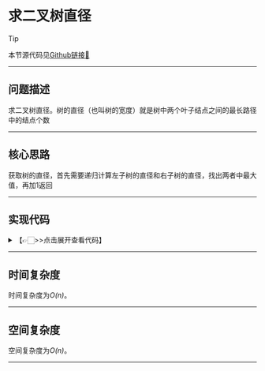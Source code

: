 # 求二叉树直径

> [!Tip]
> 
> 本节源代码见[Github链接🔗](https://github.com/MaxSolider/leetcode-algorithm/blob/main/structure/src/main/java/org/example/stack/SymbolMatching.java)

---

## 问题描述
求二叉树直径。树的直径（也叫树的宽度）就是树中两个叶子结点之间的最长路径中的结点个数

---

## 核心思路
获取树的直径，首先需要递归计算左子树的直径和右子树的直径，找出两者中最大值，再加1返回

---

## 实现代码
<details> 
	<summary>【👉🏻>>点击展开查看代码】</summary> 
	<pre>
		<code>
		</code>
	</pre>
</details>

---


## 时间复杂度
时间复杂度为*O(n)*。

---

## 空间复杂度
空间复杂度为*O(n)*。

---
